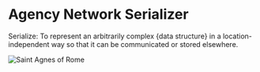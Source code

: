 
# Agency Network Serializer

Serialize: To represent an arbitrarily complex {data structure} in a location-independent way so that it can be communicated or stored elsewhere.

![Saint Agnes of Rome](https://upload.wikimedia.org/wikipedia/commons/thumb/0/09/Agnes%2C_Nordisk_familjebok.png/119px-Agnes%2C_Nordisk_familjebok.png)
